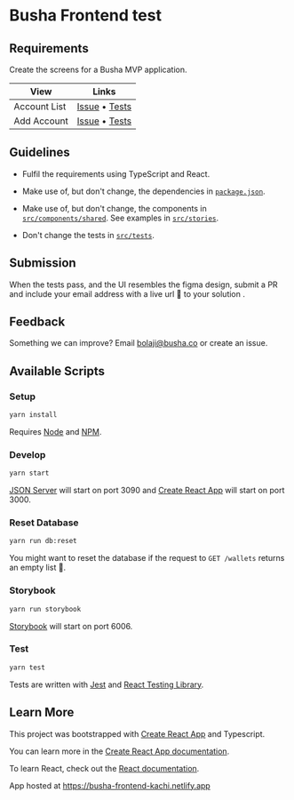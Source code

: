# Busha Frontend test

## Requirements

Create the screens for a Busha MVP application.

| View              | Links                                                                                |
| ----------------- | ------------------------------------------------------------------------------------ |
| Account List  | [Issue](issues/account-list.md) • [Tests](src/tests/account-list.test.tsx)   |
| Add Account    | [Issue](issues/add-wallet.md) • [Tests](src/tests/add-wallet.test.tsx)       |

## Guidelines

- Fulfil the requirements using TypeScript and React.

- Make use of, but don't change, the dependencies in [`package.json`](package.json).

- Make use of, but don't change, the components in [`src/components/shared`](src/components/shared). See examples in [`src/stories`](src/stories).

- Don't change the tests in [`src/tests`](src/tests).

## Submission

When the tests pass, and the UI resembles the figma design, submit a PR and include your email address with a live url 🚀 to your solution .

## Feedback

Something we can improve? Email bolaji@busha.co or create an issue.

## Available Scripts
### Setup

```sh
yarn install
```

Requires [Node](https://nodejs.org) and [NPM](https://www.npmjs.com/).

### Develop

```sh
yarn start
```

[JSON Server](https://github.com/typicode/json-server) will start on port 3090 and [Create React App](https://github.com/facebook/create-react-app) will start on port 3000.

### Reset Database
```sh
yarn run db:reset
```
You might want to reset the database if the request to `GET /wallets`  returns an empty list 🙂.

### Storybook

```sh
yarn run storybook
```

[Storybook](https://storybook.js.org) will start on port 6006.

### Test

```sh
yarn test
```

Tests are written with [Jest](https://jestjs.io/) and [React Testing Library](https://testing-library.com/docs/react-testing-library/intro/).

## Learn More

This project was bootstrapped with [Create React App](https://github.com/facebook/create-react-app) and Typescript.

You can learn more in the [Create React App documentation](https://facebook.github.io/create-react-app/docs/getting-started).

To learn React, check out the [React documentation](https://reactjs.org/).


App hosted at https://busha-frontend-kachi.netlify.app
